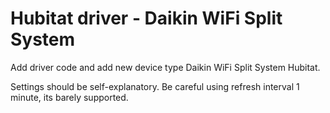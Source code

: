 # Hubitat driver - Daikin WiFi Split System

Add driver code and add new device type Daikin WiFi Split System Hubitat.

Settings should be self-explanatory. Be careful using refresh interval 1 minute, its barely supported.

